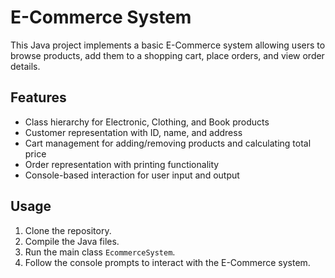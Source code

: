 # E-Commerce System

This Java project implements a basic E-Commerce system allowing users to browse products, add them to a shopping cart, place orders, and view order details.

## Features

- Class hierarchy for Electronic, Clothing, and Book products
- Customer representation with ID, name, and address
- Cart management for adding/removing products and calculating total price
- Order representation with printing functionality
- Console-based interaction for user input and output

## Usage

1. Clone the repository.
2. Compile the Java files.
3. Run the main class `EcommerceSystem`.
4. Follow the console prompts to interact with the E-Commerce system.
